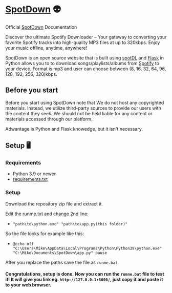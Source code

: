 [SpotDown](https://github.com/Martin1080/Discord.php) 👽
====

Official [SpotDown](https://github.com/Martin1080/SpotDown) Documentation

Discover the ultimate Spotify Downloader – Your gateway to converting your favorite Spotify tracks into high-quality MP3 files at up to 320kbps. Enjoy your music offline, anytime, anywhere!

SpotDown is an open source website that is built using [spotDL](https://spotdl.readthedocs.io/en/latest/) and [Flask](https://flask.palletsprojects.com/en/3.0.x/) in Python allows you to to download songs/playlists/albums from [Spotify](https://open.spotify.com) to your device. Format is mp3 and user can choose between (8, 16, 32, 64, 96, 128, 192, 256, 320)kbps.


## Before you start

Before you start using SpotDown note that We do not host any copyrighted materials. Instead, we utilize third-party sources to provide our users with the content they seek. We should not be held liable for any content or materials accessed through our platform..

Adwantage is Python and Flask knowedge, but it isn't necessary.


## Setup 🖥

### Requirements
- Python 3.9 or newer
- [requirements.txt](https://github.com/Martin1080)

### Setup
Download the repository zip file and extract it.

Edit the runme.txt and change 2nd line:

- `"path\to\python.exe" "path\to\app.py(this folder)"`

So the file looks for example like this:

- `@echo off
"C:\Users\Mike\AppData\Local\Programs\Python\Python39\python.exe" "C:\Mike\Documents\SpotDown\app.py"
pause`

After you replace the paths save the file as `runme.bat`

#### Congratulations, setup is done. Now you can run the `rumne.bat` file to test it! It will give you link eg. `http://127.0.0.1:8000/`, just copy it and paste it to your web browser.
